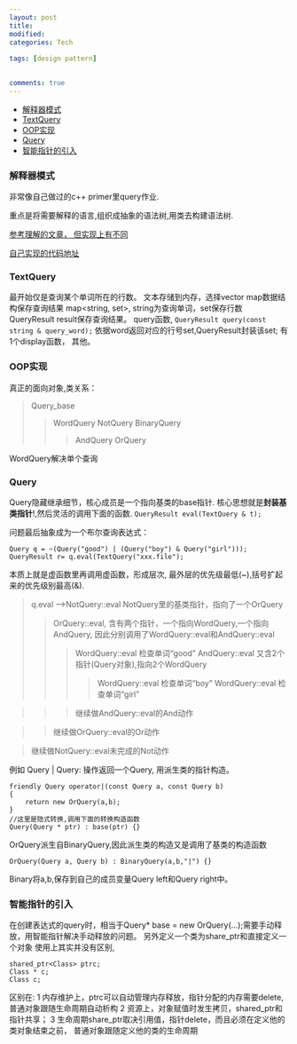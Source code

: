 ```yaml
---
layout: post
title:
modified:
categories: Tech
 
tags: [design pattern]

  
comments: true
---
```


<!-- TOC -->

- [解释器模式](#解释器模式)
- [TextQuery](#textquery)
- [OOP实现](#oop实现)
- [Query](#query)
- [智能指针的引入](#智能指针的引入)

<!-- /TOC -->

### 解释器模式

非常像自己做过的c++ primer里query作业.

重点是将需要解释的语言,组织成抽象的语法树,用类去构建语法树.

[参考理解的文章， 但实现上有不同](http://blog.csdn.net/zhaoxy_thu/article/details/3799516)


[自己实现的代码地址](https://github.com/anribras/QueryOop)

### TextQuery

最开始仅是查询某个单词所在的行数。
文本存储到内存，选择vector<string>
map数据结构保存查询结果 map<string, set<int>>, string为查询单词，set保存行数
QueryResult result保存查询结果。
query函数,
`QueryResult query(const string & query_word);`
依据word返回对应的行号set<int>,QueryResult封装该set;
有1个display函数，
其他。

### OOP实现
真正的面向对象,类关系：

>Query_base 
>>WordQuery
NotQuery
>BinaryQuery
>>>AndQuery
>OrQuery

WordQuery解决单个查询

### Query
Query隐藏继承细节，核心成员是一个指向基类的base指针.
核心思想就是**封装基类指针**!,然后灵活的调用下面的函数.
`QueryResult eval(TextQuery & t);`

问题最后抽象成为一个布尔查询表达式：
```
Query q = ~(Query("good") | (Query("boy") & Query("girl")));
QueryResult r= q.eval(TextQuery("xxx.file");
```

本质上就是虚函数里再调用虚函数，形成层次, 最外层的优先级最低(~),括号扩起来的优先级别最高(&).
>q.eval -->NotQuery::eval NotQuery里的基类指针，指向了一个OrQuery
>>OrQuery::eval, 含有两个指针，一个指向WordQuery,一个指向AndQuery,
>>因此分别调用了WordQuery::eval和AndQuery::eval
>>>WordQuery::eval 检查单词“good”
>>>AndQuery::eval 又含2个指针(Query对象),指向2个WordQuery
>>>>WordQuery::eval 检查单词“boy”
>>>>WordQuery::eval 检查单词“girl”

>>>继续做AndQuery::eval的And动作

>>继续做OrQuery::eval的Or动作

>继续做NotQuery::eval未完成的Not动作


例如 Query | Query: 操作返回一个Query, 用派生类的指针构造。
```
friendly Query operator|(const Query a, const Query b)
{
	return new OrQuery(a,b); 
}
//这里是隐式转换,调用下面的转换构造函数
Query(Query * ptr) : base(ptr) {}
```
OrQuery派生自BinaryQuery,因此派生类的构造又是调用了基类的构造函数
```
OrQuery(Query a, Query b) : BinaryQuery(a,b,"|") {}
```
Binary将a,b,保存到自己的成员变量Query left和Query right中。

### 智能指针的引入
在创建表达式的query时，相当于Query* base = new OrQuery(...);需要手动释放，用智能指针解决手动释放的问题。
另外定义一个类为share_ptr和直接定义一个对象 使用上其实并没有区别,
```
shared_ptr<Class> ptrc;
Class * c;
Class c;
```
区别在:
1 内存维护上，ptrc可以自动管理内存释放，指针分配的内存需要delete,普通对象跟随生命周期自动析构
2 资源上，对象赋值时发生拷贝，shared_ptr和指针共享；
3 生命周期share_ptr取决引用值，指针delete，而且必须在定义他的类对象结束之前，
普通对象跟随定义他的类的生命周期
